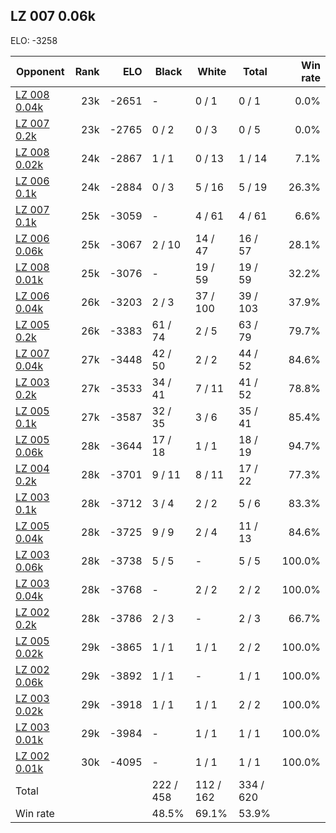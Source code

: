 ## LZ 007 0.06k ##

ELO: -3258

Opponent | Rank | ELO | Black | White | Total | Win rate
---------|-----:|----:|-------|-------|-------|-------:
[LZ 008 0.04k](LZ%20008%200.04k.md) | 23k | -2651 | - | 0 / 1 | 0 / 1 | 0.0%
[LZ 007 0.2k](LZ%20007%200.2k.md) | 23k | -2765 | 0 / 2 | 0 / 3 | 0 / 5 | 0.0%
[LZ 008 0.02k](LZ%20008%200.02k.md) | 24k | -2867 | 1 / 1 | 0 / 13 | 1 / 14 | 7.1%
[LZ 006 0.1k](LZ%20006%200.1k.md) | 24k | -2884 | 0 / 3 | 5 / 16 | 5 / 19 | 26.3%
[LZ 007 0.1k](LZ%20007%200.1k.md) | 25k | -3059 | - | 4 / 61 | 4 / 61 | 6.6%
[LZ 006 0.06k](LZ%20006%200.06k.md) | 25k | -3067 | 2 / 10 | 14 / 47 | 16 / 57 | 28.1%
[LZ 008 0.01k](LZ%20008%200.01k.md) | 25k | -3076 | - | 19 / 59 | 19 / 59 | 32.2%
[LZ 006 0.04k](LZ%20006%200.04k.md) | 26k | -3203 | 2 / 3 | 37 / 100 | 39 / 103 | 37.9%
[LZ 005 0.2k](LZ%20005%200.2k.md) | 26k | -3383 | 61 / 74 | 2 / 5 | 63 / 79 | 79.7%
[LZ 007 0.04k](LZ%20007%200.04k.md) | 27k | -3448 | 42 / 50 | 2 / 2 | 44 / 52 | 84.6%
[LZ 003 0.2k](LZ%20003%200.2k.md) | 27k | -3533 | 34 / 41 | 7 / 11 | 41 / 52 | 78.8%
[LZ 005 0.1k](LZ%20005%200.1k.md) | 27k | -3587 | 32 / 35 | 3 / 6 | 35 / 41 | 85.4%
[LZ 005 0.06k](LZ%20005%200.06k.md) | 28k | -3644 | 17 / 18 | 1 / 1 | 18 / 19 | 94.7%
[LZ 004 0.2k](LZ%20004%200.2k.md) | 28k | -3701 | 9 / 11 | 8 / 11 | 17 / 22 | 77.3%
[LZ 003 0.1k](LZ%20003%200.1k.md) | 28k | -3712 | 3 / 4 | 2 / 2 | 5 / 6 | 83.3%
[LZ 005 0.04k](LZ%20005%200.04k.md) | 28k | -3725 | 9 / 9 | 2 / 4 | 11 / 13 | 84.6%
[LZ 003 0.06k](LZ%20003%200.06k.md) | 28k | -3738 | 5 / 5 | - | 5 / 5 | 100.0%
[LZ 003 0.04k](LZ%20003%200.04k.md) | 28k | -3768 | - | 2 / 2 | 2 / 2 | 100.0%
[LZ 002 0.2k](LZ%20002%200.2k.md) | 28k | -3786 | 2 / 3 | - | 2 / 3 | 66.7%
[LZ 005 0.02k](LZ%20005%200.02k.md) | 29k | -3865 | 1 / 1 | 1 / 1 | 2 / 2 | 100.0%
[LZ 002 0.06k](LZ%20002%200.06k.md) | 29k | -3892 | 1 / 1 | - | 1 / 1 | 100.0%
[LZ 003 0.02k](LZ%20003%200.02k.md) | 29k | -3918 | 1 / 1 | 1 / 1 | 2 / 2 | 100.0%
[LZ 003 0.01k](LZ%20003%200.01k.md) | 29k | -3984 | - | 1 / 1 | 1 / 1 | 100.0%
[LZ 002 0.01k](LZ%20002%200.01k.md) | 30k | -4095 | - | 1 / 1 | 1 / 1 | 100.0%
Total | | | 222 / 458 | 112 / 162 | 334 / 620 | 
Win rate| | | 48.5% | 69.1% | 53.9% | 
